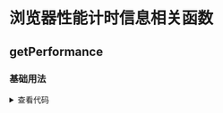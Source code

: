 <script setup>
import getPerformance from './getPerformance.vue'
</script>

# 浏览器性能计时信息相关函数

<ClientOnly>
  <description-popover :num="1" :tagNameList="['浏览器']" />
</ClientOnly>

## getPerformance

<ClientOnly>
  <description :isShowIcon="false" description="获取当前页面在加载和使用期间发生各种事件的性能计时信息" /> 
</ClientOnly>

### 基础用法

<ClientOnly>
  <getPerformance />
</ClientOnly>
<details>

<summary>查看代码</summary>

<<< @/utils/performance/getPerformance.vue

</details>

